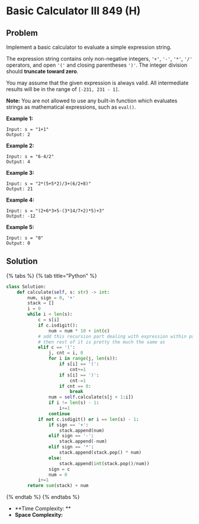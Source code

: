 # Basic Calculator III 849 (H)

## Problem

Implement a basic calculator to evaluate a simple expression string.

The expression string contains only non-negative integers, `'+'`, `'-'`, `'*'`, `'/'` operators, and open `'('` and closing parentheses `')'`. The integer division should **truncate toward zero**.

You may assume that the given expression is always valid. All intermediate results will be in the range of `[-231, 231 - 1]`.

**Note:** You are not allowed to use any built-in function which evaluates strings as mathematical expressions, such as `eval()`.

&#x20;

**Example 1:**

```
Input: s = "1+1"
Output: 2
```

**Example 2:**

```
Input: s = "6-4/2"
Output: 4
```

**Example 3:**

```
Input: s = "2*(5+5*2)/3+(6/2+8)"
Output: 21
```

**Example 4:**

```
Input: s = "(2+6*3+5-(3*14/7+2)*5)+3"
Output: -12
```

**Example 5:**

```
Input: s = "0"
Output: 0
```

## Solution

{% tabs %}
{% tab title="Python" %}
```python
class Solution:
    def calculate(self, s: str) -> int:
        num, sign = 0, '+'
        stack = []
        i = 0
        while i < len(s):
            c = s[i]
            if c.isdigit():
                num = num * 10 + int(c)
            # add this recursion part dealing with expression within paranthess 
            # then rest of it is pretty the much the same as 
            elif c == '(':
                j, cnt = i, 0
                for i in range(j, len(s)):
                    if s[i] == '(':
                        cnt+=1
                    if s[i] == ')':
                        cnt-=1
                    if cnt == 0:
                        break
                num = self.calculate(s[j + 1:i])
                if i != len(s) - 1:
                    i+=1
                continue
            if not c.isdigit() or i == len(s) - 1:
                if sign == '+':
                    stack.append(num)
                elif sign == '-':
                    stack.append(-num)
                elif sign == '*':
                    stack.append(stack.pop() * num)
                else:
                    stack.append(int(stack.pop()/num))
                sign = c
                num = 0
            i+=1
        return sum(stack) + num
```
{% endtab %}
{% endtabs %}

* **Time Complexity: **
* **Space Complexity:**
